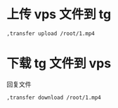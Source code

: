 # 上传 vps 文件到 tg

`,transfer upload /root/1.mp4`

# 下载 tg 文件到 vps

回复文件

`,transfer download /root/1.mp4`
